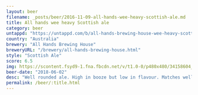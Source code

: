```yaml
---
layout: beer
filename: _posts/beer/2016-11-09-all-hands-wee-heavy-scottish-ale.md
title: All hands wee heavy Scottish ale
category: beer
untappd: "https://untappd.com/b/all-hands-brewing-house-wee-heavy-scottish-ale/2642054"
country: "Australia"
brewery: "All Hands Brewing House"
breweryURL: "/brewery/all-hands-brewing-house.html"
style: "Scottish Ale"
score: 6.5
img: https://scontent.fsyd9-1.fna.fbcdn.net/v/t1.0-0/p480x480/34158604_10156301083153745_623246260555481088_o.jpg?_nc_cat=105&_nc_sid=e007fa&_nc_ohc=ak7FYeaks6UAX8Nsa-R&_nc_oc=AQkI13C-LPub31RKkVP_UPpvrQlWrf5yYqFAl_lnxXgyWgjTC4TzYXGX48B4b6Gwt5Y&_nc_ht=scontent.fsyd9-1.fna&tp=6&oh=dcf51b8a7fdc62e7749007121ef6430b&oe=5F92B9CB
beer-date: "2018-06-02"
desc: "Well rounded ale. High in booze but low in flavour. Matches well with salty food"
permalink: /beer/:title.html
---
```

